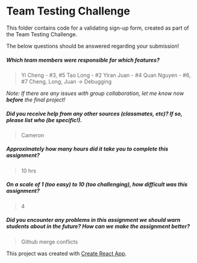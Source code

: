 # Team Testing Challenge

This folder contains code for a validating sign-up form, created as part of the Team Testing Challenge.

The below questions should be answered regarding your submission!

##### Which team members were responsible for which features? #####
> Yi Cheng - #3, #5
Tao Long - #2
Yiran Juan - #4
Quan Nguyen - #6, #7
Cheng, Long, Juan -> Debugging 

_Note: If there are any issues with group collaboration, let me know now **before** the final project!_


##### Did you receive help from any other sources (classmates, etc)? If so, please list who (be specific!). #####
> Cameron 


##### Approximately how many hours did it take you to complete this assignment? #####
> 10 hrs


##### On a scale of 1 (too easy) to 10 (too challenging), how difficult was this assignment? #####
> 4


##### Did you encounter any problems in this assignment we should warn students about in the future? How can we make the assignment better? #####
> Github merge conflicts



This project was created with [Create React App](https://github.com/facebookincubator/create-react-app).